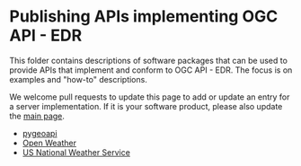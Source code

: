 # Publishing APIs implementing OGC API - EDR

This folder contains descriptions of software packages that can be used to provide APIs that implement and conform to OGC API - EDR. The focus is on examples and "how-to" descriptions.

We welcome pull requests to update this page to add or update an entry for a server implementation. If it is your software product, please also update the [main page](../README.adoc).

- [pygeoapi](pygeoapi.md)
- [Open Weather](open-weather.md)
- [US National Weather Service](national-weather-service.md)
